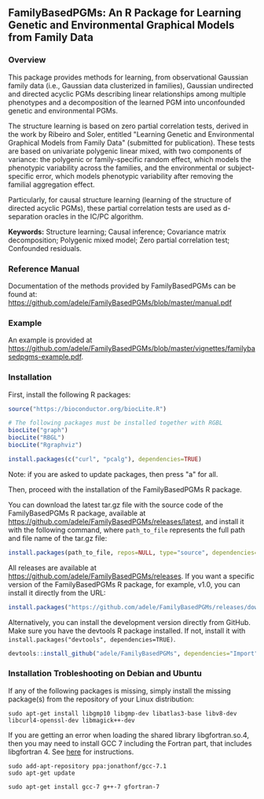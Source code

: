 ## FamilyBasedPGMs: An R Package for Learning Genetic and Environmental Graphical Models from Family Data

### Overview

This package provides methods for learning, from observational Gaussian family data (i.e., Gaussian data clusterized in families), Gaussian undirected and directed acyclic PGMs describing linear relationships among multiple phenotypes and a decomposition of the learned PGM into unconfounded genetic and environmental PGMs. 

The structure learning is based on zero partial correlation tests, derived in the work by Ribeiro and Soler, entitled 
"Learning Genetic and Environmental Graphical Models from Family Data" (submitted for publication). These tests are based on univariate polygenic linear mixed, with two components of variance: the polygenic or family-specific random effect, which models the phenotypic variability across the families, and the environmental or subject-specific error, which models phenotypic variability after removing the familial aggregation effect.

Particularly, for causal structure learning (learning of the structure of directed acyclic PGMs), these partial correlation tests are used as d-separation oracles in the IC/PC algorithm.

**Keywords:** Structure learning; Causal inference; Covariance matrix decomposition; Polygenic mixed model; Zero partial correlation test; Confounded residuals.

### Reference Manual

Documentation of the methods provided by FamilyBasedPGMs can be found at: https://github.com/adele/FamilyBasedPGMs/blob/master/manual.pdf

### Example

An example is provided at https://github.com/adele/FamilyBasedPGMs/blob/master/vignettes/familybasedpgms-example.pdf.


### Installation

First, install the following R packages:

```r
source("https://bioconductor.org/biocLite.R")

# The following packages must be installed together with RGBL
biocLite("graph")
biocLite("RBGL")
biocLite("Rgraphviz")

install.packages(c("curl", "pcalg"), dependencies=TRUE)
```
Note: if you are asked to update packages, then press "a" for all.

Then, proceed with the installation of the FamilyBasedPGMs R package. 

You can download the latest tar.gz file with the source code of the FamilyBasedPGMs R package, available at https://github.com/adele/FamilyBasedPGMs/releases/latest, and install it with the following command, where `path_to_file` represents the full path and file name of the tar.gz file:

```r
install.packages(path_to_file, repos=NULL, type="source", dependencies=TRUE)
```

All releases are available at https://github.com/adele/FamilyBasedPGMs/releases. If you want a specific version of the FamilyBasedPGMs R package, for example, v1.0, you can install it directly from the URL:

```r
install.packages("https://github.com/adele/FamilyBasedPGMs/releases/download/v1.0/FamilyBasedPGMs_1.0.tar.gz", repos=NULL, method="libcurl", dependencies=TRUE)
```

Alternatively, you can install the development version directly from GitHub. Make sure you have the devtools R package installed. If not, install it with `install.packages("devtools", dependencies=TRUE)`.

```r
devtools::install_github("adele/FamilyBasedPGMs", dependencies="Import")
```

### Installation Trobleshooting on Debian and Ubuntu

If any of the following packages is missing, simply install the missing package(s) from the repository of your Linux distribution:

```console
sudo apt-get install libgmp10 libgmp-dev libatlas3-base libv8-dev libcurl4-openssl-dev libmagick++-dev
```

If you are getting an error when loading the shared library libgfortran.so.4, then you may need to install GCC 7 including the Fortran part, that includes libgfortran 4. See [here](https://stackoverflow.com/questions/46516394/how-to-install-libgfortran-so-4-on-ubuntu-16-06) for instructions.

```console
sudo add-apt-repository ppa:jonathonf/gcc-7.1
sudo apt-get update

sudo apt-get install gcc-7 g++-7 gfortran-7
```
